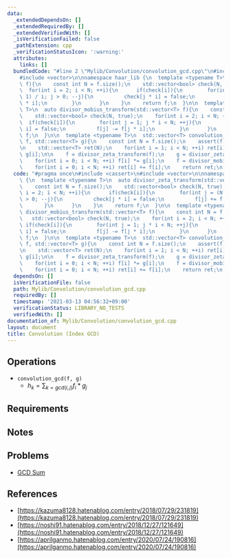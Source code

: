 ```yaml
---
data:
  _extendedDependsOn: []
  _extendedRequiredBy: []
  _extendedVerifiedWith: []
  _isVerificationFailed: false
  _pathExtension: cpp
  _verificationStatusIcon: ':warning:'
  attributes:
    links: []
  bundledCode: "#line 2 \"Mylib/Convolution/convolution_gcd.cpp\"\n#include <cassert>\n\
    #include <vector>\n\nnamespace haar_lib {\n  template <typename T>\n  auto divisor_zeta_transform(std::vector<T>\
    \ f){\n    const int N = f.size();\n    std::vector<bool> check(N, true);\n  \
    \  for(int i = 2; i < N; ++i){\n      if(check[i]){\n        for(int j = (N -\
    \ 1) / i; j > 0; --j){\n          check[j * i] = false;\n          f[j] += f[j\
    \ * i];\n        }\n      }\n    }\n    return f;\n  }\n\n  template <typename\
    \ T>\n  auto divisor_mobius_transform(std::vector<T> f){\n    const int N = f.size();\n\
    \    std::vector<bool> check(N, true);\n    for(int i = 2; i < N; ++i){\n    \
    \  if(check[i]){\n        for(int j = 1; j * i < N; ++j){\n          check[j *\
    \ i] = false;\n          f[j] -= f[j * i];\n        }\n      }\n    }\n    return\
    \ f;\n  }\n\n  template <typename T>\n  std::vector<T> convolution_gcd(std::vector<T>\
    \ f, std::vector<T> g){\n    const int N = f.size();\n    assert(f.size() == g.size());\n\
    \n    std::vector<T> ret(N);\n    for(int i = 1; i < N; ++i) ret[i] += f[i] +\
    \ g[i];\n\n    f = divisor_zeta_transform(f);\n    g = divisor_zeta_transform(g);\n\
    \    for(int i = 0; i < N; ++i) f[i] *= g[i];\n    f = divisor_mobius_transform(f);\n\
    \    for(int i = 0; i < N; ++i) ret[i] += f[i];\n    return ret;\n  }\n}\n"
  code: "#pragma once\n#include <cassert>\n#include <vector>\n\nnamespace haar_lib\
    \ {\n  template <typename T>\n  auto divisor_zeta_transform(std::vector<T> f){\n\
    \    const int N = f.size();\n    std::vector<bool> check(N, true);\n    for(int\
    \ i = 2; i < N; ++i){\n      if(check[i]){\n        for(int j = (N - 1) / i; j\
    \ > 0; --j){\n          check[j * i] = false;\n          f[j] += f[j * i];\n \
    \       }\n      }\n    }\n    return f;\n  }\n\n  template <typename T>\n  auto\
    \ divisor_mobius_transform(std::vector<T> f){\n    const int N = f.size();\n \
    \   std::vector<bool> check(N, true);\n    for(int i = 2; i < N; ++i){\n     \
    \ if(check[i]){\n        for(int j = 1; j * i < N; ++j){\n          check[j *\
    \ i] = false;\n          f[j] -= f[j * i];\n        }\n      }\n    }\n    return\
    \ f;\n  }\n\n  template <typename T>\n  std::vector<T> convolution_gcd(std::vector<T>\
    \ f, std::vector<T> g){\n    const int N = f.size();\n    assert(f.size() == g.size());\n\
    \n    std::vector<T> ret(N);\n    for(int i = 1; i < N; ++i) ret[i] += f[i] +\
    \ g[i];\n\n    f = divisor_zeta_transform(f);\n    g = divisor_zeta_transform(g);\n\
    \    for(int i = 0; i < N; ++i) f[i] *= g[i];\n    f = divisor_mobius_transform(f);\n\
    \    for(int i = 0; i < N; ++i) ret[i] += f[i];\n    return ret;\n  }\n}\n"
  dependsOn: []
  isVerificationFile: false
  path: Mylib/Convolution/convolution_gcd.cpp
  requiredBy: []
  timestamp: '2021-03-13 04:56:32+09:00'
  verificationStatus: LIBRARY_NO_TESTS
  verifiedWith: []
documentation_of: Mylib/Convolution/convolution_gcd.cpp
layout: document
title: Convolution (Index GCD)
---
```


## Operations

- `convolution_gcd(f, g)`
  - $h_k = \sum_{k = gcd(i, j)} f_i * g_j$

## Requirements

## Notes

## Problems

- [GCD Sum](https://www.codechef.com/problems/GCDSUM/)

## References

- [https://kazuma8128.hatenablog.com/entry/2018/07/29/231819](https://kazuma8128.hatenablog.com/entry/2018/07/29/231819)
- [https://noshi91.hatenablog.com/entry/2018/12/27/121649](https://noshi91.hatenablog.com/entry/2018/12/27/121649)
- [https://aprilganmo.hatenablog.com/entry/2020/07/24/190816](https://aprilganmo.hatenablog.com/entry/2020/07/24/190816)
